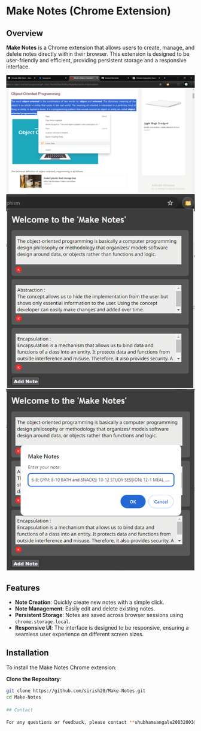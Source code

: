 # Make Notes (Chrome Extension)

## Overview

**Make Notes** is a Chrome extension that allows users to create, manage, and delete notes directly within their browser. This extension is designed to be user-friendly and efficient, providing persistent storage and a responsive interface.

![Screenshot of Make Notes](images/Screenshot1.png)
![Screenshot of Make Notes](images/Screenshot2.png)
![Screenshot of Make Notes](images/Screenshot3.png)

## Features

- **Note Creation**: Quickly create new notes with a simple click.
- **Note Management**: Easily edit and delete existing notes.
- **Persistent Storage**: Notes are saved across browser sessions using `chrome.storage.local`.
- **Responsive UI**: The interface is designed to be responsive, ensuring a seamless user experience on different screen sizes.

## Installation

To install the Make Notes Chrome extension:

**Clone the Repository**:
   ```sh
   git clone https://github.com/sirish20/Make-Notes.git
   cd Make-Notes

## Contact

For any questions or feedback, please contact **shubhamsangale20032003@gmail.com**

